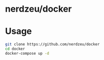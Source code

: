 # nerdzeu/docker

# Usage
```sh
git clone https://github.com/nerdzeu/docker
cd docker
docker-compose up -d
```
